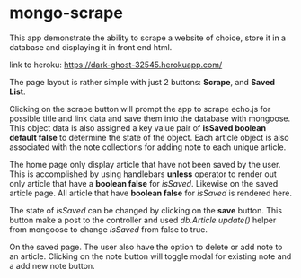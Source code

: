 # mongo-scrape
This app demonstrate the ability to scrape a website of choice, store it in a database and displaying it in front end html.

link to heroku: https://dark-ghost-32545.herokuapp.com/

The page layout is rather simple with just 2 buttons: **Scrape**, and **Saved List**.

Clicking on the scrape button will prompt the app to scrape echo.js for possible title and link data and save them into the database with mongoose. This object data is also assigned a key value pair of **isSaved boolean default false** to determine the state of the object. Each article object is also associated with the note collections for adding note to each unique article.

The home page only display article that have not been saved by the user. This is accomplished by using handlebars **unless** operator to render out only article that have a **boolean false** for *isSaved*. Likewise on the saved article page. All article that have **boolean false** for *isSaved* is rendered here. 

The state of *isSaved* can be changed by clicking on the **save** button. This button make a post to the controller and used *db.Article.update()* helper from mongoose to change *isSaved* from false to true.

On the saved page. The user also have the option to delete or add note to an article. Clicking on the note button will toggle modal for existing note and a add new note button. 

